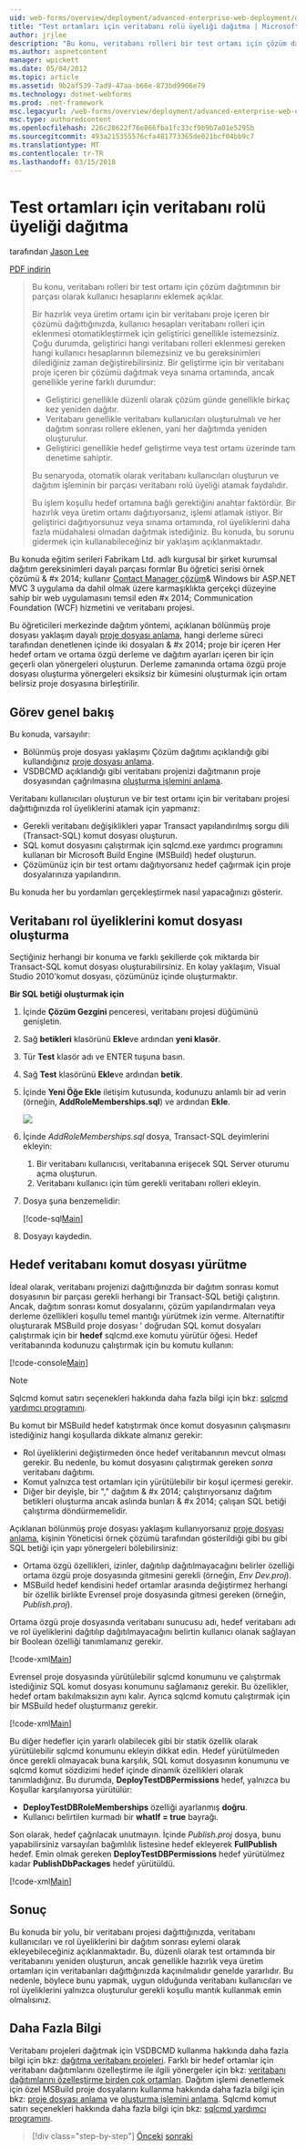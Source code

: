 ```yaml
---
uid: web-forms/overview/deployment/advanced-enterprise-web-deployment/deploying-database-role-memberships-to-test-environments
title: "Test ortamları için veritabanı rolü üyeliği dağıtma | Microsoft Docs"
author: jrjlee
description: "Bu konu, veritabanı rolleri bir test ortamı için çözüm dağıtımının bir parçası olarak kullanıcı hesaplarını eklemek açıklar. İçeren bir çözümü dağıttığınızda..."
ms.author: aspnetcontent
manager: wpickett
ms.date: 05/04/2012
ms.topic: article
ms.assetid: 9b2af539-7ad9-47aa-b66e-873bd9906e79
ms.technology: dotnet-webforms
ms.prod: .net-framework
msc.legacyurl: /web-forms/overview/deployment/advanced-enterprise-web-deployment/deploying-database-role-memberships-to-test-environments
msc.type: authoredcontent
ms.openlocfilehash: 226c28622f76e866fba1fc33cf9b9b7a01e5295b
ms.sourcegitcommit: 493a215355576cfa481773365de021bcf04bb9c7
ms.translationtype: MT
ms.contentlocale: tr-TR
ms.lasthandoff: 03/15/2018
---
```

<a name="deploying-database-role-memberships-to-test-environments"></a>Test ortamları için veritabanı rolü üyeliği dağıtma
====================
tarafından [Jason Lee](https://github.com/jrjlee)

[PDF indirin](https://msdnshared.blob.core.windows.net/media/MSDNBlogsFS/prod.evol.blogs.msdn.com/CommunityServer.Blogs.Components.WeblogFiles/00/00/00/63/56/8130.DeployingWebAppsInEnterpriseScenarios.pdf)

> Bu konu, veritabanı rolleri bir test ortamı için çözüm dağıtımının bir parçası olarak kullanıcı hesaplarını eklemek açıklar.
> 
> Bir hazırlık veya üretim ortamı için bir veritabanı proje içeren bir çözümü dağıttığınızda, kullanıcı hesapları veritabanı rolleri için eklenmesi otomatikleştirmek için geliştirici genellikle istemezsiniz. Çoğu durumda, geliştirici hangi veritabanı rolleri eklenmesi gereken hangi kullanıcı hesaplarının bilemezsiniz ve bu gereksinimleri dilediğiniz zaman değiştirebilirsiniz. Bir geliştirme için bir veritabanı proje içeren bir çözümü dağıtmak veya sınama ortamında, ancak genellikle yerine farklı durumdur:
> 
> - Geliştirici genellikle düzenli olarak çözüm günde genellikle birkaç kez yeniden dağıtır.
> - Veritabanı genellikle veritabanı kullanıcıları oluşturulmalı ve her dağıtım sonrası rollere eklenen, yani her dağıtımda yeniden oluşturulur.
> - Geliştirici genellikle hedef geliştirme veya test ortamı üzerinde tam denetime sahiptir.
> 
> Bu senaryoda, otomatik olarak veritabanı kullanıcıları oluşturun ve dağıtım işleminin bir parçası veritabanı rolü üyeliği atamak faydalıdır.
> 
> Bu işlem koşullu hedef ortamına bağlı gerektiğini anahtar faktördür. Bir hazırlık veya üretim ortamı dağıtıyorsanız, işlemi atlamak istiyor. Bir geliştirici dağıtıyorsunuz veya sınama ortamında, rol üyeliklerini daha fazla müdahalesi olmadan dağıtmak istediğiniz. Bu konuda, bu sorunu gidermek için kullanabileceğiniz bir yaklaşım açıklanmaktadır.


Bu konuda eğitim serileri Fabrikam Ltd. adlı kurgusal bir şirket kurumsal dağıtım gereksinimleri dayalı parçası formlar Bu öğretici serisi örnek çözümü & #x 2014; kullanır [Contact Manager çözüm](../web-deployment-in-the-enterprise/the-contact-manager-solution.md)& Windows bir ASP.NET MVC 3 uygulama da dahil olmak üzere karmaşıklıkta gerçekçi düzeyine sahip bir web uygulamasını temsil eden #x 2014; Communication Foundation (WCF) hizmetini ve veritabanı projesi.

Bu öğreticileri merkezinde dağıtım yöntemi, açıklanan bölünmüş proje dosyası yaklaşım dayalı [proje dosyası anlama](../web-deployment-in-the-enterprise/understanding-the-project-file.md), hangi derleme süreci tarafından denetlenen içinde iki dosyaları & #x 2014; proje bir içeren Her hedef ortam ve ortama özgü derleme ve dağıtım ayarları içeren bir için geçerli olan yönergeleri oluşturun. Derleme zamanında ortama özgü proje dosyası oluşturma yönergeleri eksiksiz bir kümesini oluşturmak için ortam belirsiz proje dosyasına birleştirilir.

## <a name="task-overview"></a>Görev genel bakış

Bu konuda, varsayılır:

- Bölünmüş proje dosyası yaklaşımı Çözüm dağıtımı açıklandığı gibi kullandığınız [proje dosyası anlama](../web-deployment-in-the-enterprise/understanding-the-project-file.md).
- VSDBCMD açıklandığı gibi veritabanı projenizi dağıtmanın proje dosyasından çağrılmasına [oluşturma işlemini anlama](../web-deployment-in-the-enterprise/understanding-the-build-process.md).

Veritabanı kullanıcıları oluşturun ve bir test ortamı için bir veritabanı projesi dağıttığınızda rol üyeliklerini atamak için yapmanız:

- Gerekli veritabanı değişiklikleri yapar Transact yapılandırılmış sorgu dili (Transact-SQL) komut dosyası oluşturun.
- SQL komut dosyasını çalıştırmak için sqlcmd.exe yardımcı programını kullanan bir Microsoft Build Engine (MSBuild) hedef oluşturun.
- Çözümünüz için bir test ortamı dağıtıyorsanız hedef çağırmak için proje dosyalarınıza yapılandırın.

Bu konuda her bu yordamları gerçekleştirmek nasıl yapacağınızı gösterir.

## <a name="scripting-the-database-role-memberships"></a>Veritabanı rol üyeliklerini komut dosyası oluşturma

Seçtiğiniz herhangi bir konuma ve farklı şekillerde çok miktarda bir Transact-SQL komut dosyası oluşturabilirsiniz. En kolay yaklaşım, Visual Studio 2010'komut dosyası, çözümünüz içinde oluşturmaktır.

**Bir SQL betiği oluşturmak için**

1. İçinde **Çözüm Gezgini** penceresi, veritabanı projesi düğümünü genişletin.
2. Sağ **betikleri** klasörünü **Ekle**ve ardından **yeni klasör**.
3. Tür **Test** klasör adı ve ENTER tuşuna basın.
4. Sağ **Test** klasörünü **Ekle**ve ardından **betik**.
5. İçinde **Yeni Öğe Ekle** iletişim kutusunda, kodunuzu anlamlı bir ad verin (örneğin, **AddRoleMemberships.sql**) ve ardından **Ekle**.

    ![](deploying-database-role-memberships-to-test-environments/_static/image1.png)
6. İçinde *AddRoleMemberships.sql* dosya, Transact-SQL deyimlerini ekleyin:

    1. Bir veritabanı kullanıcısı, veritabanına erişecek SQL Server oturumu açma oluşturun.
    2. Veritabanı kullanıcı için tüm gerekli veritabanı rolleri ekleyin.
7. Dosya şuna benzemelidir:

    [!code-sql[Main](deploying-database-role-memberships-to-test-environments/samples/sample1.sql)]
8. Dosyayı kaydedin.

## <a name="executing-the-script-on-the-target-database"></a>Hedef veritabanı komut dosyası yürütme

İdeal olarak, veritabanı projenizi dağıttığınızda bir dağıtım sonrası komut dosyasının bir parçası gerekli herhangi bir Transact-SQL betiği çalıştırın. Ancak, dağıtım sonrası komut dosyalarını, çözüm yapılandırmaları veya derleme özellikleri koşullu temel mantığı yürütmek izin verme. Alternatiftir oluşturarak MSBuild proje dosyası ' doğrudan SQL komut dosyaları çalıştırmak için bir **hedef** sqlcmd.exe komutu yürütür öğesi. Hedef veritabanında kodunuzu çalıştırmak için bu komutu kullanın:


[!code-console[Main](deploying-database-role-memberships-to-test-environments/samples/sample2.cmd)]


> [!NOTE]
> Sqlcmd komut satırı seçenekleri hakkında daha fazla bilgi için bkz: [sqlcmd yardımcı programını](https://msdn.microsoft.com/library/ms162773.aspx).


Bu komut bir MSBuild hedef katıştırmak önce komut dosyasının çalışmasını istediğiniz hangi koşullarda dikkate almanız gerekir:

- Rol üyeliklerini değiştirmeden önce hedef veritabanının mevcut olması gerekir. Bu nedenle, bu komut dosyasını çalıştırmak gereken *sonra* veritabanı dağıtımı.
- Komut yalnızca test ortamları için yürütülebilir bir koşul içermesi gerekir.
- Diğer bir deyişle, bir "," dağıtım & #x 2014; çalıştırıyorsanız dağıtım betikleri oluşturma ancak aslında bunları & #x 2014; çalışan SQL betiği çalıştırma döndürmemelidir.

Açıklanan bölünmüş proje dosyası yaklaşım kullanıyorsanız [proje dosyası anlama](../web-deployment-in-the-enterprise/understanding-the-project-file.md), kişinin Yöneticisi örnek çözümü tarafından gösterildiği gibi bu gibi SQL betiği için yapı yönergeleri bölebilirsiniz:

- Ortama özgü özellikleri, izinler, dağıtılıp dağıtılmayacağını belirler özelliği ortama özgü proje dosyasında gitmesini gerekli (örneğin, *Env Dev.proj*).
- MSBuild hedef kendisini hedef ortamlar arasında değiştirmez herhangi bir özellik birlikte Evrensel proje dosyasında gitmesi gereken (örneğin, *Publish.proj*).

Ortama özgü proje dosyasında veritabanı sunucusu adı, hedef veritabanı adı ve rol üyeliklerini dağıtılıp dağıtılmayacağını belirtin kullanıcı olanak sağlayan bir Boolean özelliği tanımlamanız gerekir.


[!code-xml[Main](deploying-database-role-memberships-to-test-environments/samples/sample3.xml)]


Evrensel proje dosyasında yürütülebilir sqlcmd konumunu ve çalıştırmak istediğiniz SQL komut dosyası konumunu sağlamanız gerekir. Bu özellikler, hedef ortam bakılmaksızın aynı kalır. Ayrıca sqlcmd komutu çalıştırmak için bir MSBuild hedef oluşturmanız gerekir.


[!code-xml[Main](deploying-database-role-memberships-to-test-environments/samples/sample4.xml)]


Bu diğer hedefler için yararlı olabilecek gibi bir statik özellik olarak yürütülebilir sqlcmd konumunu ekleyin dikkat edin. Hedef yürütülmeden önce gerekli olmayacak buna karşılık, SQL komut dosyasının konumunu ve sqlcmd komut sözdizimi hedef içinde dinamik özellikleri olarak tanımladığınız. Bu durumda, **DeployTestDBPermissions** hedef, yalnızca bu Koşullar karşılanıyorsa yürütülür:

- **DeployTestDBRoleMemberships** özelliği ayarlanmış **doğru**.
- Kullanıcı belirtilen kurmadı bir **whatIf = true** bayrağı.

Son olarak, hedef çağrılacak unutmayın. İçinde *Publish.proj* dosya, bunu yapabilirsiniz varsayılan bağımlılık listesine hedef ekleyerek **FullPublish** hedef. Emin olmak gereken **DeployTestDBPermissions** hedef yürütülmez kadar **PublishDbPackages** hedef yürütüldü.


[!code-xml[Main](deploying-database-role-memberships-to-test-environments/samples/sample5.xml)]


## <a name="conclusion"></a>Sonuç

Bu konuda bir yolu, bir veritabanı projesi dağıttığınızda, veritabanı kullanıcıları ve rol üyeliklerini bir dağıtım sonrası eylemi olarak ekleyebileceğiniz açıklanmaktadır. Bu, düzenli olarak test ortamında bir veritabanını yeniden oluşturun, ancak genellikle hazırlık veya üretim ortamları için veritabanları dağıttığınızda kaçınılmalıdır genelde yararlıdır. Bu nedenle, böylece bunu yapmak, uygun olduğunda veritabanı kullanıcıları ve rol üyeliklerini yalnızca oluşturulur gerekli koşullu mantık kullanmak emin olmalısınız.

## <a name="further-reading"></a>Daha Fazla Bilgi

Veritabanı projeleri dağıtmak için VSDBCMD kullanma hakkında daha fazla bilgi için bkz: [dağıtma veritabanı projeleri](../web-deployment-in-the-enterprise/deploying-database-projects.md). Farklı bir hedef ortamlar için veritabanı dağıtımlarını özelleştirme ile ilgili yönergeler için bkz: [veritabanı dağıtımlarını özelleştirme birden çok ortamları](customizing-database-deployments-for-multiple-environments.md). Dağıtım işlemi denetlemek için özel MSBuild proje dosyalarını kullanma hakkında daha fazla bilgi için bkz: [proje dosyası anlama](../web-deployment-in-the-enterprise/understanding-the-project-file.md) ve [oluşturma işlemini anlama](../web-deployment-in-the-enterprise/understanding-the-build-process.md). Sqlcmd komut satırı seçenekleri hakkında daha fazla bilgi için bkz: [sqlcmd yardımcı programını](https://msdn.microsoft.com/library/ms162773.aspx).

>[!div class="step-by-step"]
[Önceki](customizing-database-deployments-for-multiple-environments.md)
[sonraki](deploying-membership-databases-to-enterprise-environments.md)
